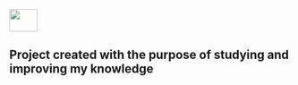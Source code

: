 <img width="50" height="40" src="https://cdn.jsdelivr.net/gh/devicons/devicon@latest/icons/javascript/javascript-original.svg" />

## Project created with the purpose of studying and improving my knowledge
